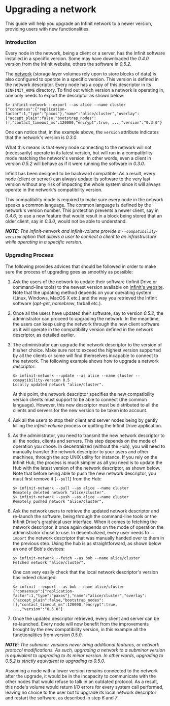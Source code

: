 Upgrading a network
===================

This guide will help you upgrade an Infinit network to a newer version, providing users with new functionalities.

### Introduction ###

Every node in the network, being a client or a server, has the Infinit software installed in a specific version. Some may have downloaded the _0.4.0_ version from the Infinit website, others the software in _0.5.2_.

The [network](/documentation/technology#distributed-hash-table) (storage layer volumes rely upon to store blocks of data) is also configured to operate in a specific version. This version is defined in the network descriptor. Every node has a copy of this descriptor in its `$INFINIT_HOME` directory. To find out which version a network is operating in, one only needs to export the descriptor as shown below:

```
$> infinit-network --export --as alice --name cluster
{"consensus":{"replication-factor":1,"type":"paxos"},"name":"alice/cluster","overlay":{"accept_plain":false,"bootstrap_nodes":[],"contact_timeout_ms":120000,"encrypt":true, ...,"version":"0.3.0"}
```

One can notice that, in the example above, the `version` attribute indicates that the network's version is _0.3.0_.

What this means is that every node connecting to the network will not (necessarily) operate in its latest version, but will run in a compatibility mode matching the network's version. In other words, even a client in version _0.5.2_ will behave as if it were running the software in _0.3.0_.

Infinit has been designed to be backward compatible. As a result, every node (client or server) can always update its software to the very last version without any risk of impacting the whole system since it will always operate in the network's compatibility version.

This compatibility mode is required to make sure every node in the network speaks a common language. The common language is defined by the network's version number. This protection prevents a newer client, say in _0.4.6_, to use a new feature that would result in a block being stored that an older client, say in _0.3.0_, would not be able to understand.

_**NOTE**: The infinit-network and infinit-volume provide a `--compatibility-version` option that allows a user to connect a client to an infrastructure while operating in a specific version._

### Upgrading Process ###

The following provides advices that should be followed in order to make sure the process of upgrading goes as smoothly as possible:

1. Ask the users of the network to update their software (Infinit Drive or command-line tools) to the newest version available on [Infinit's website](http://infinit.sh/get-started)<!-- XXX[to change for /update] -->. Note that the updating method depends on your operating system (Linux, Windows, MacOS X etc.) and the way you retrieved the Infinit software (_apt-get_, _homebrew_, tarball etc.).
2. Once all the users have updated their software, say to version _0.5.2_, the administrator can proceed to upgrading the network. In the meantime, the users can keep using the network through the new client software as it will operate in the compatibility version defined in the network descriptor, as detailed earlier.
3. The administrator can upgrade the network descriptor to the version of his/her choice. Make sure not to exceed the highest version supported by all the clients or some will find themselves incapable to connect to the network. The following example shows how to upgrade a network descriptor:
   ```
   $> infinit-network --update --as alice --name cluster --compatibility-version 0.5
   Locally updated network "alice/cluster".
   ```
   At this point, the network descriptor specifies the new compatibility version clients must support to be able to connect (the common language). However, this new descriptor must be distributed to all the clients and servers for the new version to be taken into account.
4. Ask all the users to stop their client and server nodes being by gently killing the _infinit-volume_ process or quitting the Infinit Drive application.
5. As the administrator, you need to transmit the new network descriptor to all the nodes, clients and servers. This step depends on the mode of operation you chose. In decentralized (without the Hub), you will need to manually transfer the network descriptor to your users and other machines, through the _scp_ UNIX utility for instance. If you rely on the Infinit Hub, the process is much simpler as all you need is to update the Hub with the latest version of the network descriptor, as shown below. Note that before being able to push the new network descriptor, you must first remove it (`--pull`) from the Hub:
   ```
   $> infinit-network --pull --as alice --name cluster
   Remotely deleted network "alice/cluster".
   $> infinit-network --push --as alice --name cluster
   Remotely pushed network "alice/cluster".
   ```
6. Ask the network users to retrieve the updated network descriptor and re-launch the software, being through the command-line tools or the Infinit Drive's graphical user interface. When it comes to fetching the network descriptor, it once again depends on the mode of operation the administrator chose to use. In decentralized, every user needs to `--import` the network descriptor that was manually handed over to them in the previous step. Using the hub is as straightforward, as shown below an one of Bob's devices:
   ```
   $> infinit-network --fetch --as bob --name alice/cluster
   Fetched network "alice/cluster".
   ```

   One can very easily check that the local network descriptor's version has indeed changed:
   ```
   $> infinit --export --as bob --name alice/cluster
   {"consensus":{"replication-factor":1,"type":"paxos"},"name":"alice/cluster","overlay":{"accept_plain":false,"bootstrap_nodes":[],"contact_timeout_ms":120000,"encrypt":true, ...,"version":"0.5.0"}
   ```
7. Once the updated descriptor retrieved, every client and server can be re-launched. Every node will now benefit from the improvements brought by the new compatibility version, in this example all the functionalities from version _0.5.0_.

_**NOTE**: The subminor versions never bring additional features, or network protocol modifications. As such, upgrading a network to a subminor version is equivalent to upgrading to its minor version. In other words, upgrading to 0.5.2 is strictly equivalent to upgrading to 0.5.0._

Assuming a node with a lower version remains connected to the network after the upgrade, it would be in the incapacity to communicate with the other nodes that would refuse to talk in an outdated protocol. As a result, this node's volume would return I/O errors for every system call performed, leaving no choice to the user but to upgrade its local network descriptor and restart the software, as described in step _6_ and _7_.
